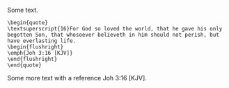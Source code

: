 Some text.

~~~{=tex}
\begin{quote}
\textsuperscript{16}For God so loved the world, that he gave his only begotten Son, that whosoever believeth in him should not perish, but have everlasting life.
\begin{flushright}
\emph{Joh 3:16 [KJV]}
\end{flushright}
\end{quote}
~~~

Some more text with a reference Joh 3:16 [KJV].
